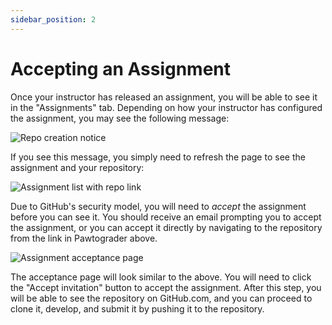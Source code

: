 ```yaml
---
sidebar_position: 2
---
```


# Accepting an Assignment

Once your instructor has released an assignment, you will be able to see it in the "Assignments" tab. Depending on how your instructor has configured the assignment, you may see the following message:

![Repo creation notice](/screenshots/assignments/assignment-repo-notification.png)

If you see this message, you simply need to refresh the page to see the assignment and your repository:

![Assignment list with repo link](/screenshots/assignments/assignment-with-repo.png)

Due to GitHub's security model, you will need to *accept* the assignment before you can see it. You should receive an email prompting you to accept the assignment, or you can accept it directly by navigating to the repository from the link in Pawtograder above.

![Assignment acceptance page](/screenshots/assignments/assignment-invitation-accept-gh.png)

The acceptance page will look similar to the above. You will need to click the "Accept invitation" button to accept the assignment. After this step, you will be able to see the repository on GitHub.com, and you can proceed to clone it, develop, and submit it by pushing it to the repository.